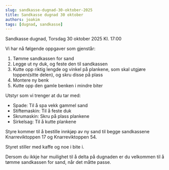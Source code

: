 ```yaml
---
slug: sandkasse-dugnad-30-oktober-2025
title: Sandkasse dugnad 30 oktober
authors: joakim
tags: [dugnad, sandkasse]
---
```


Sandkasse dugnad, Torsdag 30 oktober 2025 KI. 17:00

<!--truncate-->
Vi har nå følgende oppgaver som gjenstår:
1. Tømme sandkassen for sand
2. Legge ut ny duk, og feste den til sandkassen
3. Kutte opp riktig lengde og vinkel på plankene,
som skal utgjøre toppen(sitte delen), og skru disse på plass
4. Montere ny benk
5. Kutte opp den gamle benken i mindre biter

Utstyr som vi trenger at du tar med:
- Spade: Til å spa vekk gammel sand
- Stiftemaskin: Til å feste duk
- Skrumaskin: Skru på plass plankene
- Sirkelsag: Til å kutte plankene


Styre kommer til å bestille innkjøp av ny sand til begge sandkassene Knarreviktoppen 17 og Knarreviktoppen 54.

Styret stiller med kaffe og noe i bite i.

Dersom du ikkje har muilighet til å delta på dugnaden er du velkommen til å tømme sandkassen for sand, når det måtte passe.